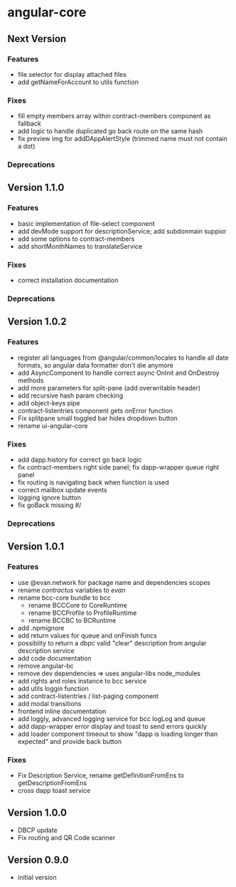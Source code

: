 # angular-core

## Next Version
### Features
- file selector for display attached files
- add getNameForAccount to utils function

### Fixes
- fill empty members array within contract-members component as fallback
- add logic to handle duplicated go back route on the same hash
- fix preview img for addDAppAlertStyle (trimmed name must not contain a dot)

### Deprecations

## Version 1.1.0
### Features
- basic implementation of file-select component
- add devMode support for descriptionService; add subdonmain suppior
- add some options to contract-members
- add shortMonthNames to translateService

### Fixes
- correct installation documentation

### Deprecations

## Version 1.0.2
### Features
- register all languages from @angular/common/locales to handle all date formats, so angular data formatter don't die anymore 
- add AsyncComponent to handle correct async OnInit and OnDestroy methods
- add more parameters for split-pane (add overwritable header)
- add recursive hash param checking
- add object-keys pipe
- contract-listentries component gets onError function
- Fix splitpane small toggled bar hides dropdown button
- rename ui-angular-core

### Fixes
- add dapp.history for correct go back logic
- fix contract-members right side panel; fix dapp-wrapper queue right panel
- fix routing is navigating back when function is used
- correct mailbox update events
- logging ignore button
- fix goBack missing #/

### Deprecations

## Version 1.0.1
### Features
- use @evan.network for package name and dependencies scopes
- rename *contractus* variables to *evan*
- rename bcc-core bundle to bcc
  - rename BCCCore to CoreRuntime
  - rename BCCProfile to ProfileRuntime
  - rename BCCBC to BCRuntime
- add .npmignore
- add return values for queue and onFinish funcs
- possiblity to return a dbpc valid "clear" description from angular description service
- add code documentation
- remove angular-bc
- remove dev dependencies => uses angular-libs node_modules
- add rights and roles instance to bcc service
- add utils loggin function
- add contract-listentries / list-paging component
- add modal transitions
- frontend inline documentation
- add loggly, advanced logging service for bcc logLog and queue 
- add dapp-wrapper error display and toast to send errors quickly
- add loader component timeout to show "dapp is loading longer than expected" and provide back button

### Fixes
- Fix Description Service, rename getDefinitionFromEns to getDescriptionFromEns
- cross dapp toast service

## Version 1.0.0
- DBCP update
- Fix routing and QR Code scanner

## Version 0.9.0
- initial version